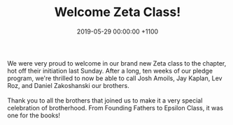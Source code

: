 ---
layout: post
title: "Welcome Zeta Class!"
date: 2019-05-29 00:00:00 +1100
image: https://i.imgur.com/Ynk92GJ.jpg
body: "We were very proud to welcome in our brand new Zeta class to the chapter, hot off their initiation last Sunday. After a long, ten weeks of our pledge program, we're thrilled to now be able to call Josh Amoils, Jay Kaplan, Lev Roz, and Daniel Zakoshanski our brothers.
<br /><br />
Thank you to all the brothers that joined us to make it a very special celebration of brotherhood. From Founding Fathers to Epsilon Class, it was one for the books!"
---
